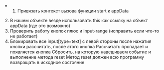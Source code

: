 + 1) Привязать контекст вызова функции start к appData
2) В нашем объекте везде использовать this как ссылку на объект appData (где это возможно)
3) Проверить работу кнопок плюс и input-range (исправить если что-то не работает)
4) Блокировать все input[type=text] с левой стороны после нажатия кнопки рассчитать, после этого кнопка Рассчитать пропадает и появляется кнопка Сбросить, на которую навешиваем событие и выполнение метода reset
Метод reset должен всю программу возвращать в исходное состояние
